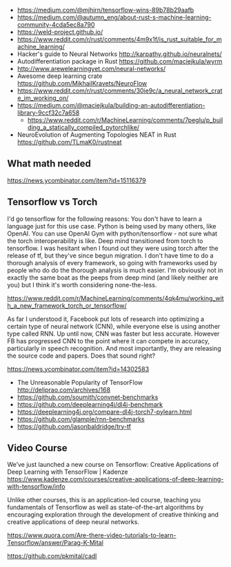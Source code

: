 - https://medium.com/@mjhirn/tensorflow-wins-89b78b29aafb
- https://medium.com/@autumn_eng/about-rust-s-machine-learning-community-4cda5ec8a790
- https://weld-project.github.io/
- https://www.reddit.com/r/rust/comments/4m9x1f/is_rust_suitable_for_machine_learning/
- Hacker's guide to Neural Networks http://karpathy.github.io/neuralnets/
- Autodifferentiation package in Rust https://github.com/maciejkula/wyrm
- http://www.arewelearningyet.com/neural-networks/
- Awesome deep learning crate https://github.com/MikhailKravets/NeuroFlow
- https://www.reddit.com/r/rust/comments/30ie9c/a_neural_network_crate_im_working_on/
- https://medium.com/@maciejkula/building-an-autodifferentiation-library-9ccf32c7a658
  - https://www.reddit.com/r/MachineLearning/comments/7peglu/p_building_a_statically_compiled_pytorchlike/
- NeuroEvolution of Augmenting Topologies NEAT in Rust https://github.com/TLmaK0/rustneat

## What math needed

https://news.ycombinator.com/item?id=15116379

## Tensorflow vs Torch

I'd go tensorflow for the following reasons:
You don't have to learn a language just for this use case.
Python is being used by many others, like OpenAI. You can use OpenAI Gym with python/tensorflow - not sure what the torch interoperability is like.
Deep mind transitioned from torch to tensorflow. I was hesitant when I found out they were using torch after the release of tf, but they've since begun migration. I don't have time to do a thorough analysis of every framework, so going with frameworks used by people who do do the thorough analysis is much easier. I'm obviously not in exactly the same boat as the peeps from deep mind (and likely neither are you) but I think it's worth considering none-the-less.

https://www.reddit.com/r/MachineLearning/comments/4qk4mu/working_with_a_new_framework_torch_or_tensorflow/

As far I understood it, Facebook put lots of research into optimizing a certain type of neural network (CNN), while everyone else is using another type called RNN. Up until now, CNN was faster but less accurate. However FB has progressed CNN to the point where it can compete in accuracy, particularly in speech recognition. And most importantly, they are releasing the source code and papers. Does that sound right?

https://news.ycombinator.com/item?id=14302583

- The Unreasonable Popularity of TensorFlow http://deliprao.com/archives/168
- https://github.com/soumith/convnet-benchmarks
- https://github.com/deeplearning4j/dl4j-benchmark
- https://deeplearning4j.org/compare-dl4j-torch7-pylearn.html
- https://github.com/glample/rnn-benchmarks
- https://github.com/jasonbaldridge/try-tf

## Video Course

We’ve just launched a new course on Tensorflow: Creative Applications of Deep Learning with TensorFlow | Kadenze https://www.kadenze.com/courses/creative-applications-of-deep-learning-with-tensorflow/info

Unlike other courses, this is an application-led course, teaching you fundamentals of Tensorflow as well as state-of-the-art algorithms by encouraging exploration through the development of creative thinking and creative applications of deep neural networks.

https://www.quora.com/Are-there-video-tutorials-to-learn-Tensorflow/answer/Parag-K-Mital

https://github.com/pkmital/cadl

